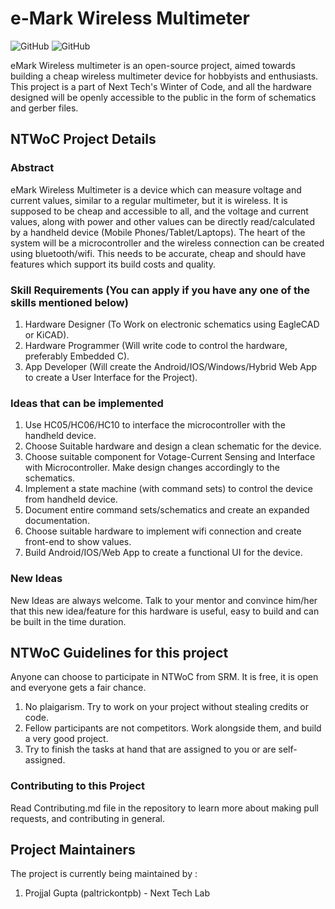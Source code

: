 # e-Mark Wireless Multimeter

![GitHub](https://img.shields.io/badge/NTWoC-2018-blue.svg) ![GitHub](https://img.shields.io/github/license/mashape/apistatus.svg)

eMark Wireless multimeter is an open-source project, aimed towards building a cheap wireless multimeter device for hobbyists and enthusiasts. This project is a part of Next Tech's Winter of Code, and all the hardware designed will be openly accessible to the public in the form of schematics and gerber files.

## NTWoC Project Details

### Abstract

eMark Wireless Multimeter is a device which can measure voltage and current values, similar to a regular multimeter, but it is wireless. It is supposed to be cheap and accessible to all, and the voltage and current values, along with power and other values can be directly read/calculated by a handheld device (Mobile Phones/Tablet/Laptops). The heart of the system will be a microcontroller and the wireless connection can be created using bluetooth/wifi. This needs to be accurate, cheap and should have features which support its build costs and quality.

### Skill Requirements (You can apply if you have any one of the skills mentioned below)

1) Hardware Designer (To Work on electronic schematics using EagleCAD or KiCAD).  
2) Hardware Programmer (Will write code to control the hardware, preferably Embedded C).  
3) App Developer (Will create the Android/IOS/Windows/Hybrid Web App to create a User Interface for the Project).  

### Ideas that can be implemented

1) Use HC05/HC06/HC10 to interface the microcontroller with the handheld device.  
2) Choose Suitable hardware and design a clean schematic for the device.
3) Choose suitable component for Votage-Current Sensing and Interface with Microcontroller. Make design changes accordingly to the schematics.
4) Implement a state machine (with command sets) to control the device from handheld device.  
5) Document entire command sets/schematics and create an expanded documentation.   
6) Choose suitable hardware to implement wifi connection and create front-end to show values.  
7) Build Android/IOS/Web App to create a functional UI for the device.  

### New Ideas
New Ideas are always welcome. Talk to your mentor and convince him/her that this new idea/feature for this hardware is useful, easy to build and can be built in the time duration. 

## NTWoC Guidelines for this project

Anyone can choose to participate in NTWoC from SRM. It is free, it is open and everyone gets a fair chance.

1) No plaigarism. Try to work on your project without stealing credits or code.  
2) Fellow participants are not competitors. Work alongside them, and build a very good project.  
3) Try to finish the tasks at hand that are assigned to you or are self-assigned.

### Contributing to this Project
Read Contributing.md file in the repository to learn more about making pull requests, and contributing in general.

## Project Maintainers
The project is currently being maintained by :  
1) Projjal Gupta (paltrickontpb) - Next Tech Lab
